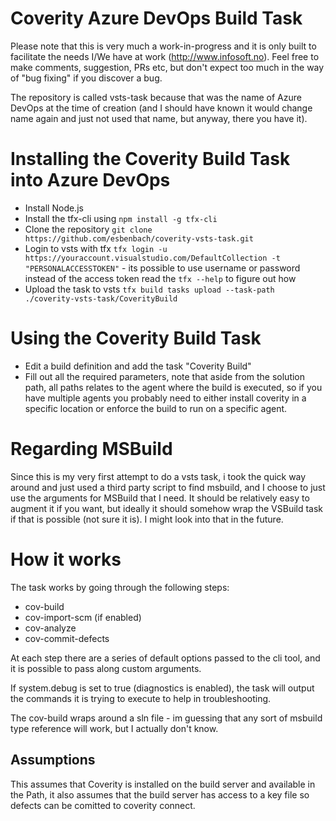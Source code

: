 # Coverity Azure DevOps Build Task

Please note that this is very much a work-in-progress and it is only built to facilitate the needs I/We have at work (http://www.infosoft.no).
Feel free to make comments, suggestion, PRs etc, but don't expect too much in the way of "bug fixing" if you discover a bug.

The repository is called vsts-task because that was the name of Azure DevOps at the time of creation (and I should have known it would change name again and just not used that name, but anyway, there you have it).

# Installing the Coverity Build Task into Azure DevOps
* Install Node.js
* Install the tfx-cli using `npm install -g tfx-cli`
* Clone the repository `git clone https://github.com/esbenbach/coverity-vsts-task.git`
* Login to vsts with tfx `tfx login -u https://youraccount.visualstudio.com/DefaultCollection -t "PERSONALACCESSTOKEN"` - its possible to use username or password instead of the access token read the `tfx --help` to figure out how
* Upload the task to vsts `tfx build tasks upload --task-path ./coverity-vsts-task/CoverityBuild`

# Using the Coverity Build Task
* Edit a build definition and add the task "Coverity Build"
* Fill out all the required parameters, note that aside from the solution path, all paths relates to the agent where the build is executed, so if you have multiple agents you probably need to either install coverity in a specific location or enforce the build to run on a specific agent.

# Regarding MSBuild
Since this is my very first attempt to do a vsts task, i took the quick way around and just used a third party script to find msbuild, and I choose to just use the arguments for MSBuild that I need.
It should be relatively easy to augment it if you want, but ideally it should somehow wrap the VSBuild task if that is possible (not sure it is). I might look into that in the future.

# How it works
The task works by going through the following steps:

* cov-build
* cov-import-scm (if enabled)
* cov-analyze
* cov-commit-defects

At each step there are a series of default options passed to the cli tool, and it is possible to pass along custom arguments.

If system.debug is set to true (diagnostics is enabled), the task will output the commands it is trying to execute to help in troubleshooting.

The cov-build wraps around a sln file - im guessing that any sort of msbuild type reference will work, but I actually don't know.

## Assumptions
This assumes that Coverity is installed on the build server and available in the Path, it also assumes that the build server has access to a key file so defects can be comitted to coverity connect.
